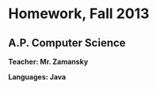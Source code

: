Homework, Fall 2013
==================

A.P. Computer Science
------------------

**Teacher: Mr. Zamansky**

**Languages: Java**
